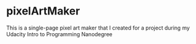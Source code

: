 # pixelArtMaker
This is a single-page pixel art maker that I created for a project during my Udacity Intro to Programming Nanodegree
